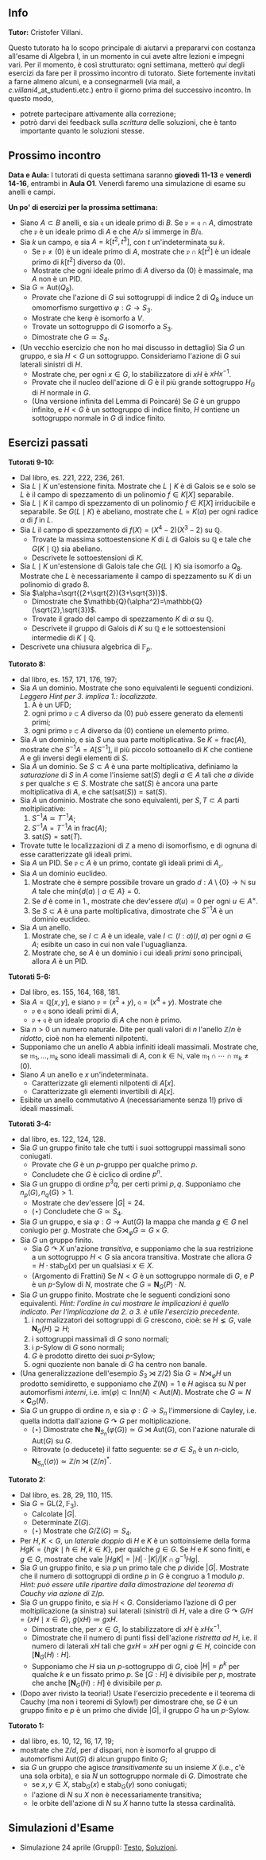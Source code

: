 ## Info

**Tutor:** Cristofer Villani.

Questo tutorato ha lo scopo principale di aiutarvi a prepararvi con costanza all'esame di Algebra I, in un momento in cui avete altre lezioni e 
impegni vari. Per il momento, è così strutturato: ogni settimana, metterò *qui* degli esercizi da fare per il prossimo incontro di tutorato.
Siete fortemente invitati a farne almeno alcuni, e a consegnarmeli (via mail, a *c.villani4*_at_studenti.etc.) entro il giorno prima del successivo
incontro. In questo modo,

- potrete partecipare attivamente alla correzione;
- potrò darvi dei feedback sulla *scrittura* delle soluzioni, che è tanto importante quanto le soluzioni stesse.

## Prossimo incontro

**Data e Aula:** I tutorati di questa settimana saranno **giovedì 11-13** e **venerdì 14-16**, entrambi in **Aula O1**. Venerdì faremo una simulazione di esame su anelli e campi. 

**Un po' di esercizi per la prossima settimana:**
- Siano $A\subset B$ anelli, e sia $\mathfrak{q}$ un ideale primo di $B$. Se $\mathfrak{p}=\mathfrak{q}\cap A$, dimostrate che $\mathfrak{p}$ è un ideale primo di $A$ e che $A/\mathfrak{p}$ si immerge in $B/\mathfrak{q}$.
- Sia $k$ un campo, e sia $A=k[t^2,t^3]$, con $t$ un'indeterminata su $k$.
    - Se $\mathfrak{p}\neq (0)$ è un ideale primo di $A$, mostrate che $\mathfrak{p}\cap k[t^2]$ è un ideale primo di $k[t^2]$ diverso da $(0)$.
    - Mostrate che ogni ideale primo di $A$ diverso da $(0)$ è massimale, ma $A$ non è un PID. 
- Sia $G=\text{Aut}(Q_8)$.
    - Provate che l'azione di $G$ sui sottogruppi di indice $2$ di $Q_8$ induce un omomorfismo surgettivo $\varphi: G\to S_3$.
    - Mostrate che $\text{ker}\varphi$ è isomorfo a $V$.
    - Trovate un sottogruppo di $G$ isomorfo a $S_3$.
    - Dimostrate che $G\simeq S_4$.
- (Un vecchio esercizio che non ho mai discusso in dettaglio) Sia $G$ un gruppo, e sia $H < G$ un sottogruppo. Consideriamo l'azione di $G$ sui laterali sinistri di $H$. 
    - Mostrate che, per ogni $x\in G$, lo stabilizzatore di $xH$ è $xHx^{-1}$.
    - Provate che il nucleo dell'azione di $G$ è il più grande sottogruppo $H_G$ di $H$ normale in $G$.
    - (Una versione infinita del Lemma di Poincaré) Se $G$ è un gruppo infinito, e $H<G$ è un sottogruppo di indice finito, $H$ contiene un sottogruppo normale in       $G$ di indice finito. 

## Esercizi passati

**Tutorati 9-10:**
- Dal libro, es. 221, 222, 236, 261.
- Sia $L\mid K$ un'estensione finita. Mostrate che $L\mid K$ è di Galois se e solo se $L$ è il campo di spezzamento di un polinomio $f\in K[ X ]$ separabile.
- Sia $L\mid K$ il campo di spezzamento di un polinomio $f\in K[ X ]$ irriducibile e separabile. Se $G(L\mid K)$ è abeliano, mostrate che $L=K(\alpha)$ per ogni radice $\alpha$ di $f$ in $L$.
- Sia $L$ il campo di spezzamento di $f(X)=(X^4-2)(X^3-2)$ su $\mathbb{Q}$.
  - Trovate la massima sottoestensione $K$ di $L$ di Galois su $\mathbb{Q}$ e tale che $G(K\mid \mathbb{Q})$ sia abeliano.
  - Descrivete le sottoestensioni di $K$.
- Sia $L\mid K$ un'estensione di Galois tale che $G(L\mid K)$ sia isomorfo a $Q_8$. Mostrate che $L$ è necessariamente il campo di spezzamento su $K$ di un polinomio di grado $8$.
- Sia $\alpha=\sqrt{(2+\sqrt{2})(3+\sqrt{3})}$.
  - Dimostrate che $\mathbb{Q}(\alpha^2)=\mathbb{Q}(\sqrt{2},\sqrt{3})$.
  - Trovate il grado del campo di spezzamento $K$ di $\alpha$ su $\mathbb{Q}$.
  - Descrivete il gruppo di Galois di $K$ su $\mathbb{Q}$ e le sottoestensioni intermedie di $K\mid \mathbb{Q}$.
- Descrivete una chiusura algebrica di $\mathbb{F}_p$.

**Tutorato 8:**

- dal libro, es. 157, 171, 176, 197;
- Sia $A$ un dominio. Mostrate che sono equivalenti le seguenti condizioni. *Leggero Hint per 3. implica 1.: localizzate.* 
  1) A è un UFD;
  2) ogni primo $\mathfrak{p}\subset A$ diverso da $(0)$ può essere generato da elementi primi;
  3) ogni primo $\mathfrak{p}\subset A$ diverso da $(0)$ contiene un elemento primo.
- Sia $A$ un dominio, e sia $S$ una sua parte moltiplicativa. Se $K=\text{frac}(A)$, mostrate che $S^{-1}A=A[S^{-1}]$, il più piccolo sottoanello di $K$ che contiene $A$ e gli inversi degli elementi di $S$.
- Sia $A$ un dominio. Se $S\subset A$ è una parte moltiplicativa, definiamo la *saturazione* di $S$ in $A$ come l'insieme $\text{sat}(S)$ degli $a\in A$ tali che $a$ divide $s$ per qualche $s\in S$. Mostrate che $\text{sat}(S)$ è ancora una parte moltiplicativa di $A$, e che $\text{sat}(\text{sat}(S))=\text{sat}(S)$.
- Sia $A$ un dominio. Mostrate che sono equivalenti, per $S,T\subset A$ parti moltiplicative:
  1) $S^{-1}A\simeq T^{-1}A$;
  2) $S^{-1}A=T^{-1}A$ in $\text{frac}(A)$;
  3) $\text{sat}(S)=\text{sat}(T)$.
- Trovate tutte le localizzazioni di $\mathbb{Z}$ a meno di isomorfismo, e di ognuna di esse caratterizzate gli ideali primi.
- Sia $A$ un PID. Se $\mathfrak{p}\subset A$ è un primo, contate gli ideali primi di $A_\mathfrak{p}$.
- Sia $A$ un dominio euclideo.
  1) Mostrate che è sempre possibile trovare un grado $d:A\setminus\lbrace 0\rbrace\to\mathbb{N}$ su $A$ tale che $\text{min}\lbrace d(a)\mid a\in A\rbrace=0$.
  2) Se $d$ è come in 1., mostrate che dev'essere $d(u)=0$ per ogni $u\in A^\times$. 
  3) Se $S\subset A$ è una parte moltiplicativa, dimostrate che $S^{-1}A$ è un dominio euclideo.  
- Sia $A$ un anello.
  1) Mostrate che, se $I\subset A$ è un ideale, vale $I\subset (I:a)(I,a)$ per ogni $a\in A$; esibite un caso in cui non vale l'uguaglianza.
  2) Mostrate che, se $A$ è un dominio i cui ideali *primi* sono principali, allora $A$ è un PID.

**Tutorati 5-6:**

- Dal libro, es. 155, 164, 168, 181.
- Sia $A=\mathbb{Q}[x,y]$, e siano $\mathfrak{p}=(x^2+y)$, $\mathfrak{q}=(x^4+y)$. Mostrate che
  - $\mathfrak{p}$ e $\mathfrak{q}$ sono ideali primi di $A$,
  - $\mathfrak{p}+\mathfrak{q}$ è un ideale proprio di $A$ che non è primo.
- Sia $n>0$ un numero naturale. Dite per quali valori di $n$ l'anello $\mathbb{Z}/n$ è *ridotto*, cioè non ha elementi nilpotenti. 
- Supponiamo che un anello $A$ abbia infiniti ideali massimali. Mostrate che, se $\mathfrak{m}_1,\dots,\mathfrak{m}_k$ sono ideali massimali di $A$, con $k\in\mathbb{N}$, vale $\mathfrak{m}_1\cap\cdots\cap\mathfrak{m}_k\neq (0)$.
- Siano $A$ un anello e $x$ un'indeterminata.
  - Caratterizzate gli elementi nilpotenti di $A[ x ]$.
  - Caratterizzate gli elementi invertibili di $A[ x ]$.
- Esibite un anello commutativo $A$ (necessariamente senza $1$!) privo di ideali massimali.

**Tutorati 3-4:**
- dal libro, es. 122, 124, 128.
- Sia $G$ un gruppo finito tale che tutti i suoi sottogruppi massimali sono coniugati.
  - Provate che $G$ è un $p$-gruppo per qualche primo $p$.
  - Concludete che $G$ è ciclico di ordine $p^n$.
- Sia $G$ un gruppo di ordine $p^3q$, per certi primi $p,q$. Supponiamo che $n_p(G), n_q(G)>1$.  
  - Mostrate che dev'essere $|G|=24$.
  - ($\star$) Concludete che $G\simeq S_4$.
- Sia $G$ un gruppo, e sia $\varphi:G\to \text{Aut}(G)$ la mappa che manda $g\in G$ nel coniugio per $g$. Mostrate che $G\rtimes_\varphi G\simeq G\times G$.
- Sia $G$ un gruppo finito. 
  - Sia $G\curvearrowright X$ un'azione _transitiva_, e supponiamo che la sua restrizione a un sottogruppo $H < G$ sia ancora transitiva. Mostrate che allora $G=H\cdot\text{stab}_G(x)$ per un qualsiasi $x\in X$.
  - (Argomento di Frattini) Se $N < G$ è un sottogruppo normale di $G$, e $P$ è un $p$-Sylow di $N$, mostrate che $G=\mathbf{N}_G(P)\cdot N$.
- Sia $G$ un gruppo finito. Mostrate che le seguenti condizioni sono equivalenti. _Hint: l'ordine in cui mostrare le implicazioni è quello indicato. Per l'implicazione da 2. a 3. è utile l'esercizio precedente_.
  1) i normalizzatori dei sottogruppi di $G$ crescono, cioè: se $H\lneq G$, vale $\mathbf{N}_G(H)\supsetneq H$;
  2) i sottogruppi massimali di $G$ sono normali; 
  3) i $p$-Sylow di $G$ sono normali; 
  4) $G$ è prodotto diretto dei suoi $p$-Sylow;
  5) ogni quoziente non banale di $G$ ha centro non banale.
- (Una generalizzazione dell'esempio $S_3\rtimes \mathbb{Z}/2$) Sia $G=N\rtimes_\varphi H$ un prodotto semidiretto, e supponiamo che $Z(N)=1$ e $H$ agisca su $N$ per automorfismi _interni_, i.e. $\text{im}(\varphi)\subset\text{Inn}(N)<\text{Aut}(N)$. Mostrate che $G\simeq N\times \mathbf{C}_G(N)$.     
- Sia $G$ un gruppo di ordine $n$, e sia $\varphi:G\to S_n$ l'immersione di Cayley, i.e. quella indotta dall'azione $G\curvearrowright G$ per moltiplicazione.
  - ($\star$) Dimostrate che $\mathbf{N}_{S_n}(\varphi(G))\simeq G\rtimes \text{Aut}(G)$, con l'azione naturale di $\text{Aut}(G)$ su $G$.
  - Ritrovate (o deducete) il fatto seguente: se $\sigma\in S_n$ è un $n$-ciclo, $\mathbf{N}_{S_n}(\langle\sigma\rangle)\simeq \mathbb{Z}/n\rtimes(\mathbb{Z}/n)^*$.

**Tutorato 2:** 
- Dal libro, es. 28, 29, 110, 115. 
- Sia $G=\text{GL}(2,\mathbb{F}_3)$.
  - Calcolate $|G|$.
  - Determinate $\text{Z}(G)$.
  - ($\star$) Mostrate che $G/\text{Z}(G)\simeq S_4$.
- Per $H,K < G$, un _laterale doppio_ di $H$ e $K$ è un sottoinsieme della forma $HgK=\lbrace hgk\mid h\in H, k\in K\rbrace$, per qualche $g\in G$. Se $H$ e $K$ sono finiti, e $g\in G$, mostrate che vale $|HgK|=|H|\cdot|K|/|K\cap g^{-1}Hg|$.
- Sia $G$ un gruppo finito, e sia $p$ un primo tale che $p$ divide $|G|$. Mostrate che il numero di sottogruppi di ordine $p$ in $G$ è congruo a $1$ modulo $p$. _Hint: può essere utile ripartire dalla dimostrazione del teorema di Cauchy via azione di_ $\mathbb{Z}/p$.
- Sia $G$ un gruppo finito, e sia $H < G$. Consideriamo l’azione di $G$ per moltiplicazione (a sinistra) sui laterali (sinistri) di $H$, vale a dire $G\curvearrowright G/H=\lbrace xH\mid x\in G\rbrace$, $g(xH) \coloneqq gxH$.
  - Dimostrate che, per $x\in G$, lo stabilizzatore di $xH$ è $xHx^{-1}$.
  - Dimostrate che il numero di punti fissi dell'azione _ristretta ad_ $H$, i.e. il numero di laterali $xH$ tali che $gxH=xH$ per ogni $g\in H$, coincide con $[\mathbf{N}_G(H):H]$.
  - Supponiamo che $H$ sia un $p$-sottogruppo di $G$, cioè $|H|=p^k$ per qualche $k$ e un fissato primo $p$. Se $[G:H]$ è divisibile per $p$, mostrate che anche $[\mathbf{N}_G(H):H]$ è divisibile per $p$.
- (Dopo aver rivisto la teoria!) Usate l'esercizio precedente e il teorema di Cauchy (ma non i teoremi di Sylow!) per dimostrare che, se $G$ è un gruppo finito e $p$ è un primo che divide $|G|$, il gruppo $G$ ha un $p$-Sylow.  

**Tutorato 1:** 
- dal libro, es. 10, 12, 16, 17, 19;
- mostrate che $\mathbb{Z}/d$, per $d$ dispari, non è isomorfo al gruppo di automorfismi $\text{Aut}(G)$ di alcun gruppo finito $G$;
- sia $G$ un gruppo che agisce *transitivamente* su un insieme $X$ (i.e., c'è una sola orbita), e sia $N$ un sottogruppo normale di $G$. Dimostrate che
  - se $x,y\in X$, $\text{stab}_G(x)$ e $\text{stab}_G(y)$ sono coniugati;
  - l'azione di $N$ su $X$ non è necessariamente transitiva;
  - le orbite dell'azione di $N$ su $X$ hanno tutte la stessa cardinalità. 

## Simulazioni d'Esame

- Simulazione 24 aprile (Gruppi): [Testo](/Compitino1.pdf), [Soluzioni](/CompitinoSoluzioni.pdf).

